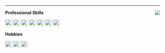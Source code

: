 

****

<img align="right" src="https://github-readme-stats.vercel.app/api?username=colin-mccarthy&show_icons=true&icon_color=805AD5&text_color=718096&bg_color=ffffff&hide_title=true" />

**Professional Skills**

<code><img height="22" src="https://cdn.jsdelivr.net/npm/simple-icons@v3/icons/kubernetes.svg"></code>
<code><img height="22" src="https://cdn.jsdelivr.net/npm/simple-icons@v3/icons/ansible.svg"></code>
<code><img height="22" src="https://cdn.jsdelivr.net/npm/simple-icons@v3/icons/github.svg"></code>
<code><img height="22" src="https://cdn.jsdelivr.net/npm/simple-icons@v3/icons/cisco.svg"></code>
<code><img height="22" src="https://cdn.jsdelivr.net/npm/simple-icons@v3/icons/redhatopenshift.svg"></code>
<code><img height="22" src="https://cdn.jsdelivr.net/npm/simple-icons@v3/icons/docker.svg"></code>
<code><img height="22" src="https://cdn.jsdelivr.net/npm/simple-icons@v3/icons/redhat.svg"></code>



**Hobbies**

<code><img height="22" src="https://cdn.jsdelivr.net/npm/simple-icons@v3/icons/raspberrypi.svg"></code>
<code><img height="22" src="https://cdn.jsdelivr.net/npm/simple-icons@v3/icons/jekyll.svg"></code>
<code><img height="22" src="https://cdn.jsdelivr.net/npm/simple-icons@v3/icons/youtube.svg"></code>



